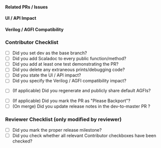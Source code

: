 <!-- Provide a brief description of the PR, if the title is insufficient -->

#### Related PRs / Issues

<!-- List any related issues here -->

#### UI / API Impact

<!-- Roughly, how would this affect the current API or user-facing interfaces? (extend, deprecate, remove, or break) -->
<!-- Of note: manager config.ini interface, targetutils & bridge scala API, platform config behavior -->

#### Verilog / AGFI Compatibility

<!-- Does this change the generated Verilog or the simulator memory map of the default targets?  -->

### Contributor Checklist
- [ ] Did you set dev as the base branch?
- [ ] Did you add Scaladoc to every public function/method?
- [ ] Did you add at least one test demonstrating the PR?
- [ ] Did you delete any extraneous prints/debugging code?
- [ ] Did you state the UI / API impact?
- [ ] Did you specify the Verilog / AGFI compatibility impact?
<!-- Do this if this PR changes verilog or breaks the default AGFIs -->
- [ ] (If applicable) Did you regenerate and publicly share default AGFIs?
<!-- Do this if this PR is a bugfix that should be applied to master -->
- [ ] (If applicable) Did you mark the PR as "Please Backport"?
- [ ] (On merge) Did you update release notes in the dev-to-master PR ?

### Reviewer Checklist (only modified by reviewer)
- [ ] Did you mark the proper release milestone?
- [ ] Did you check whether all relevant Contributor checkboxes have been checked?
